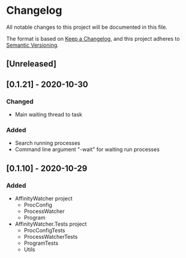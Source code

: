# Changelog
All notable changes to this project will be documented in this file.

The format is based on [Keep a Changelog](https://keepachangelog.com/en/1.0.0/),
and this project adheres to [Semantic Versioning](https://semver.org/spec/v2.0.0.html).

## [Unreleased]

## [0.1.21] - 2020-10-30
### Changed
- Main waiting thread to task
### Added
- Search running processes
- Command line argument "-wait" for waiting run processes

## [0.1.10] - 2020-10-29
### Added
- AffinityWatcher project
  - ProcConfig
  - ProcessWatcher
  - Program
- AffinityWatcher.Tests project
  - ProcConfigTests
  - ProcessWatcherTests
  - ProgramTests
  - Utils

